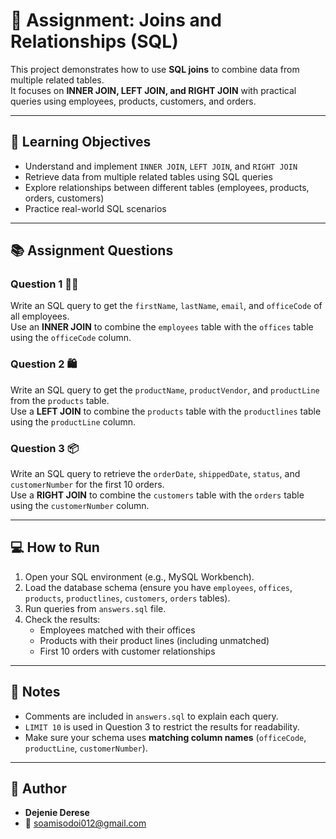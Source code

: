 # 📝 Assignment: Joins and Relationships (SQL)

This project demonstrates how to use **SQL joins** to combine data from multiple related tables.  
It focuses on **INNER JOIN, LEFT JOIN, and RIGHT JOIN** with practical queries using employees, products, customers, and orders.

---

## 🎯 Learning Objectives
- Understand and implement `INNER JOIN`, `LEFT JOIN`, and `RIGHT JOIN`
- Retrieve data from multiple related tables using SQL queries
- Explore relationships between different tables (employees, products, orders, customers)
- Practice real-world SQL scenarios

---

## 📚 Assignment Questions

### Question 1 🧑‍💼  
Write an SQL query to get the `firstName`, `lastName`, `email`, and `officeCode` of all employees.  
Use an **INNER JOIN** to combine the `employees` table with the `offices` table using the `officeCode` column.  

### Question 2 🛍️  
Write an SQL query to get the `productName`, `productVendor`, and `productLine` from the `products` table.  
Use a **LEFT JOIN** to combine the `products` table with the `productlines` table using the `productLine` column.  

### Question 3 📦  
Write an SQL query to retrieve the `orderDate`, `shippedDate`, `status`, and `customerNumber` for the first 10 orders.  
Use a **RIGHT JOIN** to combine the `customers` table with the `orders` table using the `customerNumber` column.  

---

## 💻 How to Run
1. Open your SQL environment (e.g., MySQL Workbench).
2. Load the database schema (ensure you have `employees`, `offices`, `products`, `productlines`, `customers`, `orders` tables).
3. Run queries from `answers.sql` file.
4. Check the results:
   - Employees matched with their offices
   - Products with their product lines (including unmatched)
   - First 10 orders with customer relationships

---

## 📜 Notes
- Comments are included in `answers.sql` to explain each query.  
- `LIMIT 10` is used in Question 3 to restrict the results for readability.  
- Make sure your schema uses **matching column names** (`officeCode`, `productLine`, `customerNumber`).

---

## 👤 Author
- **Dejenie Derese**  
- 📧 soamisodoi012@gmail.com  
